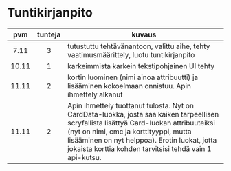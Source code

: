 # Tuntikirjanpito


|  pvm  |  tunteja  |  kuvaus                   |
|:-----:|:---------:|---------------------------|
| 7.11 |3|tutustuttu tehtävänantoon, valittu aihe, tehty vaatimusmäärittely, luotu tuntikirjanpito |
|10.11|1|karkeimmista karkein tekstipohjainen UI tehty|
|11.11|2|kortin luominen (nimi ainoa attribuutti) ja lisääminen kokoelmaan onnistuu. Apin ihmettely alkanut|
|11.11|2|Apin ihmettely tuottanut tulosta. Nyt on CardData-luokka, josta saa kaiken tarpeellisen scryfallista lisättyä Card-luokan attribuuteiksi (nyt on nimi, cmc ja korttityyppi, mutta lisääminen on nyt helppoa). Erotin luokat, jotta jokaista korttia kohden tarvitsisi tehdä vain 1 api-kutsu.|
